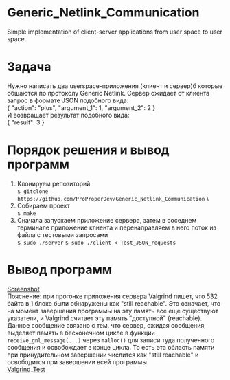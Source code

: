 # Generic_Netlink_Communication
Simple implementation of client-server applications from user space to user space.
# Задача
Нужно написать два userspace-приложения (клиент и сервер)б которые общаются по протоколу Generic Netlink.
Сервер ожидает от клиента запрос в формате JSON подобного вида:  \
{ "action": "plus", "argument_1": 1, "argument_2": 2 }  \
И возвращает результат подобного вида: \
{ "result": 3 }
# Порядок решения и вывод программ
1. Клонируем репозиторий  \
`$ gitclone https://github.com/ProProperDev/Generic_Netlink_Communication`  \
2. Собираем проект  \
`$ make`
3. Сначала запускаем приложение сервера, затем в соседнем терминале приложение клиента и перенаправляем в него поток из файла с тестовыми запросами \
`$ sudo ./server`
`$ sudo ./client < Test_JSON_requests`
# Вывод программ
[Screenshot](https://github.com/ProProperDev/Generic_Netlink_Communication/blob/main/Screenshots/workscreen.png)  \
Пояснение: при прогонке приложения сервера Valgrind пишет, что 532 байта в 1 блоке были обнаружены как "still reachable". Это означает, что на момент завершения программы на эту память все еще существуют указатели, и Valgrind считает эту память "доступной" (reachable). Данное сообщение связано с тем, что сервер, ожидая сообщения, выделяет память в бесконечном цикле в функции `receive_gnl_message(...)` через `malloc()` для записи туда полученного сообщения и освобождает в конце цикла. То есть эта область памяти при принудительном завершении числится как "still reachable" и освободится при завершении всей программы.  \
[Valgrind_Test](https://github.com/ProProperDev/Generic_Netlink_Communication/blob/main/Screenshots/valgrind_expl.png)

